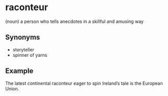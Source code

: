 # raconteur

(noun) a person who tells anecdotes in a skillful and amusing way

## Synonyms

+ storyteller
+ spinner of yarns

## Example

The latest continental raconteur eager to spin Ireland’s tale is the European Union.
